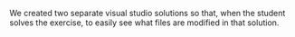 We created two separate visual studio solutions so that, when the student solves the exercise, to easily see what files are modified in that solution.